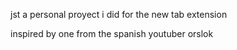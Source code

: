 jst a personal proyect i did for the new tab extension

inspired by one from the spanish youtuber orslok
